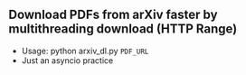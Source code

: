 ## Download PDFs from arXiv faster by multithreading download (HTTP Range)
- Usage: python arxiv_dl.py `PDF_URL`
- Just an asyncio practice

